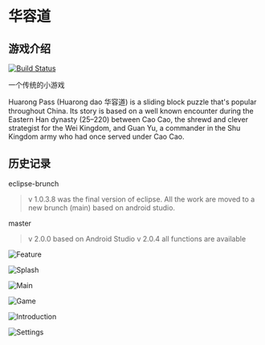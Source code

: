 # 华容道

## 游戏介绍

[![Build Status](https://travis-ci.org/whywhom/HuaRongDao.svg?branch=master)](https://travis-ci.org/whywhom/HuaRongDao)

一个传统的小游戏

Huarong Pass (Huarong dao 华容道) is a sliding block puzzle that's popular throughout China. Its story is based on a well known encounter during the Eastern Han dynasty (25–220) between Cao Cao, the shrewd and clever strategist for the Wei Kingdom, and Guan Yu, a commander in the Shu Kingdom army who had once served under Cao Cao.

## 历史记录

eclipse-brunch

>v 1.0.3.8 was the final version of eclipse. All the work are moved to a new brunch (main) based on android studio.

master

>v 2.0.0 based on Android Studio
>v 2.0.4 all functions are available

![Feature](/screenshot/huarongdao-feature-graphic.png)

![Splash](/screenshot/01.png)

![Main](/screenshot/02.png)

![Game](/screenshot/03.png)

![Introduction](/screenshot/04.png)

![Settings](/screenshot/05.png)

